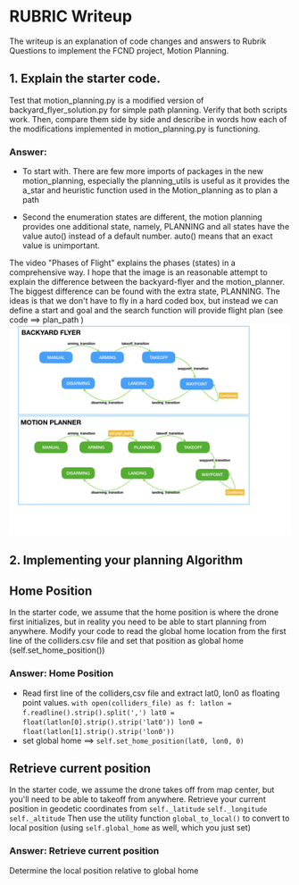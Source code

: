 # RUBRIC Writeup

The writeup is an explanation of code changes and answers to Rubrik Questions to implement the FCND project, Motion Planning. 

## 1. Explain the starter code.
Test that motion_planning.py is a modified version of backyard_flyer_solution.py for simple path planning. Verify that both scripts work. Then, compare them side by side and describe in words how each of the modifications implemented in motion_planning.py is functioning.

### Answer:     
- To start with. There are few more imports of packages in the new motion_planning, especially the planning_utils is useful as it provides the a_star and heuristic function used in the Motion_planning as to plan a path

- Second the enumeration states are different, the motion planning provides one additional state, namely, PLANNING and all states have the value auto() instead of a default number. auto() means that an exact value is unimportant. 

The video "Phases of Flight" explains the phases (states) in a comprehensive way. I hope that the image is an reasonable attempt to explain the difference between the backyard-flyer and the motion_planner. The biggest difference can be found with the extra state, PLANNING. The ideas is that we don't have to fly in a hard coded box, but instead we can define a start and goal and the search function will provide flight plan (see code ==>  plan_path ) 
![planning phases](./misc/states/states.png)

## 2. Implementing your planning Algorithm
## Home Position
In the starter code, we assume that the home position is where the drone first initializes, but in reality you need to be able to start planning from anywhere. Modify your code to read the global home location from the first line of the colliders.csv file and set that position as global home (self.set_home_position())

### Answer: Home Position
- Read first line of the colliders,csv file and extract lat0, lon0 as floating point values. 
       `with open(colliders_file) as f:
            latlon = f.readline().strip().split(',')
            lat0 = float(latlon[0].strip().strip('lat0'))
            lon0 = float(latlon[1].strip().strip('lon0'))`
- set global home ==> `self.set_home_position(lat0, lon0, 0)`

## Retrieve current position
In the starter code, we assume the drone takes off from map center, but you'll need to be able to takeoff from anywhere. Retrieve your current position in geodetic coordinates from 
`self._latitude` 
`self._longitude` 
`self._altitude`
Then use the utility function `global_to_local()` to convert to local position (using `self.global_home` as well, which you just set)

### Answer: Retrieve current position
Determine the local position relative to global home
